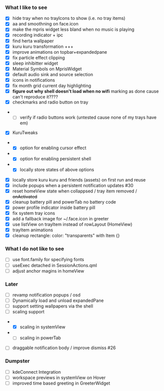 ### What I like to see
- [x] hide tray when no trayIcons to show (i.e. no tray items)
- [x] aa and smoothning on face.icon
- [x] make the mpris widget less bland when no music is playing
- [x] recording indicator + ipc
- [x] find herta wallpaper
- [x] kuru kuru transformation +++
- [x] improve animations on topbar+expandedpane
- [x] fix particle effect clipping 
- [x] sleep inhibitter widget
- [x] Material Symbols on MprisWidget
- [x] default audio sink and source selection
- [x] icons in notifications
- [x] fix month grid current day highlighting
- [x] **figure out why shell doesn't load when no wifi** marking as done cause can't reproduce it????
- [x] checkmarks and radio button on tray
- - [ ] verify if radio buttons work (untested cause none of my trays have em)
- [x] KuruTweaks
- - [x] option for enabling cursor effect
- - [x] option for enabling persistent shell
- - [x] locally store states of above options
- [x] locally store kuru kuru and friends (assets) on first run and reuse
- [x] include popups when a persistent notification updates #30
- [x] reset homeView state when collappsed / tray item removed / ~~onActivated~~
- [x] cleanup battery pill and powerTab no battery code
- [x] power profile indicator inside battery pill
- [x] fix system tray icons
- [x] add a fallback image for ~/.face.icon in greeter
- [x] use listView on trayItem instead of rowLayout (HomeView)
- [x] trayItem animations
- [x] cleanup rectangle: color: "transparents" with Item {}

### What I do not like to see
- [ ] use font.family for specifying fonts
- [ ] useExec detached in SessionActions.qml
- [ ] adjust anchor magins in homeView

### Later
- [ ] revamp notification popups / osd
- [ ] Dynamically load and unload expandedPane
- [ ] support setting wallpapers via the shell
- [ ] scaling support
- - [x] scaling in systemView
- - [ ] scaling in powerTab
- [ ] draggable notification body / improve dismiss #26

### Dumpster
- [ ] kdeConnect Integration
- [ ] workspace previews in systemView on Hover
- [ ] improved time based greeting in GreeterWidget
